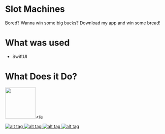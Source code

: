 # Slot Machines
Bored? Wanna win some big bucks? Download my app and win some bread! 
# What was used
- SwiftUI

# What Does it Do?
<a href="https://github.com/TolentinoDev/slotMachines/blob/master/Plain.PNG"><img src="https://github.com/TolentinoDev/slotMachines/blob/master/Plain.PNG" width="100" height="100"/></a
  
![alt tag](https://github.com/TolentinoDev/slotMachines/blob/master/Plain.PNG)
![alt tag](https://github.com/TolentinoDev/slotMachines/blob/master/Pair.PNG)
![alt tag](https://github.com/TolentinoDev/slotMachines/blob/master/Pair2.PNG)
![alt tag](https://github.com/TolentinoDev/slotMachines/blob/master/Diagnol.PNG)
